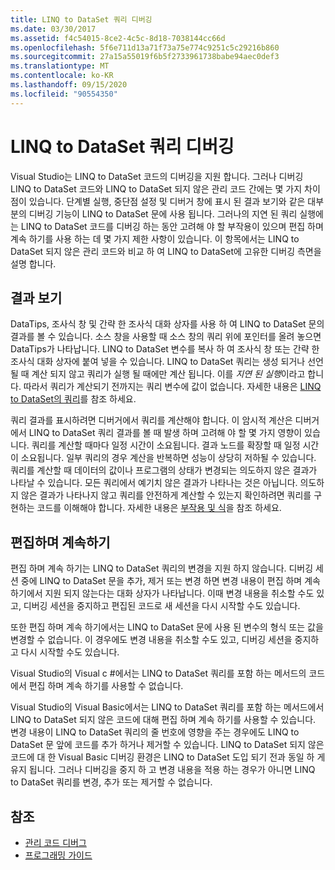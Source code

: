 ```yaml
---
title: LINQ to DataSet 쿼리 디버깅
ms.date: 03/30/2017
ms.assetid: f4c54015-8ce2-4c5c-8d18-7038144cc66d
ms.openlocfilehash: 5f6e711d13a71f73a75e774c9251c5c29216b860
ms.sourcegitcommit: 27a15a55019f6b5f2733961738babe94aec0def3
ms.translationtype: MT
ms.contentlocale: ko-KR
ms.lasthandoff: 09/15/2020
ms.locfileid: "90554350"
---
```

# <a name="debugging-linq-to-dataset-queries"></a>LINQ to DataSet 쿼리 디버깅

Visual Studio는 LINQ to DataSet 코드의 디버깅을 지원 합니다. 그러나 디버깅 LINQ to DataSet 코드와 LINQ to DataSet 되지 않은 관리 코드 간에는 몇 가지 차이점이 있습니다. 단계별 실행, 중단점 설정 및 디버거 창에 표시 된 결과 보기와 같은 대부분의 디버깅 기능이 LINQ to DataSet 문에 사용 됩니다. 그러나의 지연 된 쿼리 실행에는 LINQ to DataSet 코드를 디버깅 하는 동안 고려해 야 할 부작용이 있으며 편집 하며 계속 하기를 사용 하는 데 몇 가지 제한 사항이 있습니다. 이 항목에서는 LINQ to DataSet 되지 않은 관리 코드와 비교 하 여 LINQ to DataSet에 고유한 디버깅 측면을 설명 합니다.  
  
## <a name="viewing-results"></a>결과 보기  
 DataTips, 조사식 창 및 간략 한 조사식 대화 상자를 사용 하 여 LINQ to DataSet 문의 결과를 볼 수 있습니다. 소스 창을 사용할 때 소스 창의 쿼리 위에 포인터를 올려 놓으면 DataTips가 나타납니다. LINQ to DataSet 변수를 복사 하 여 조사식 창 또는 간략 한 조사식 대화 상자에 붙여 넣을 수 있습니다. LINQ to DataSet 쿼리는 생성 되거나 선언 될 때 계산 되지 않고 쿼리가 실행 될 때에만 계산 됩니다. 이를 *지연 된 실행*이라고 합니다. 따라서 쿼리가 계산되기 전까지는 쿼리 변수에 값이 없습니다. 자세한 내용은 [LINQ to DataSet의 쿼리](queries-in-linq-to-dataset.md)를 참조 하세요.  
  
 쿼리 결과를 표시하려면 디버거에서 쿼리를 계산해야 합니다. 이 암시적 계산은 디버거에서 LINQ to DataSet 쿼리 결과를 볼 때 발생 하며 고려해 야 할 몇 가지 영향이 있습니다. 쿼리를 계산할 때마다 일정 시간이 소요됩니다. 결과 노드를 확장할 때 일정 시간이 소요됩니다. 일부 쿼리의 경우 계산을 반복하면 성능이 상당히 저하될 수 있습니다. 쿼리를 계산할 때 데이터의 값이나 프로그램의 상태가 변경되는 의도하지 않은 결과가 나타날 수 있습니다. 모든 쿼리에서 예기치 않은 결과가 나타나는 것은 아닙니다. 의도하지 않은 결과가 나타나지 않고 쿼리를 안전하게 계산할 수 있는지 확인하려면 쿼리를 구현하는 코드를 이해해야 합니다. 자세한 내용은 [부작용 및 식](/previous-versions/visualstudio/visual-studio-2013/a7a250bs(v=vs.120))을 참조 하세요.  
  
## <a name="edit-and-continue"></a>편집하며 계속하기  
 편집 하며 계속 하기는 LINQ to DataSet 쿼리의 변경을 지원 하지 않습니다. 디버깅 세션 중에 LINQ to DataSet 문을 추가, 제거 또는 변경 하면 변경 내용이 편집 하며 계속 하기에서 지원 되지 않는다는 대화 상자가 나타납니다. 이때 변경 내용을 취소할 수도 있고, 디버깅 세션을 중지하고 편집된 코드로 새 세션을 다시 시작할 수도 있습니다.  
  
 또한 편집 하며 계속 하기에서는 LINQ to DataSet 문에 사용 된 변수의 형식 또는 값을 변경할 수 없습니다. 이 경우에도 변경 내용을 취소할 수도 있고, 디버깅 세션을 중지하고 다시 시작할 수도 있습니다.  
  
 Visual Studio의 Visual c #에서는 LINQ to DataSet 쿼리를 포함 하는 메서드의 코드에서 편집 하며 계속 하기를 사용할 수 없습니다.  
  
 Visual Studio의 Visual Basic에서는 LINQ to DataSet 쿼리를 포함 하는 메서드에서 LINQ to DataSet 되지 않은 코드에 대해 편집 하며 계속 하기를 사용할 수 있습니다. 변경 내용이 LINQ to DataSet 쿼리의 줄 번호에 영향을 주는 경우에도 LINQ to DataSet 문 앞에 코드를 추가 하거나 제거할 수 있습니다. LINQ to DataSet 되지 않은 코드에 대 한 Visual Basic 디버깅 환경은 LINQ to DataSet 도입 되기 전과 동일 하 게 유지 됩니다. 그러나 디버깅을 중지 하 고 변경 내용을 적용 하는 경우가 아니면 LINQ to DataSet 쿼리를 변경, 추가 또는 제거할 수 없습니다.  
  
## <a name="see-also"></a>참조

- [관리 코드 디버그](/visualstudio/debugger/debugging-managed-code)
- [프로그래밍 가이드](programming-guide-linq-to-dataset.md)
